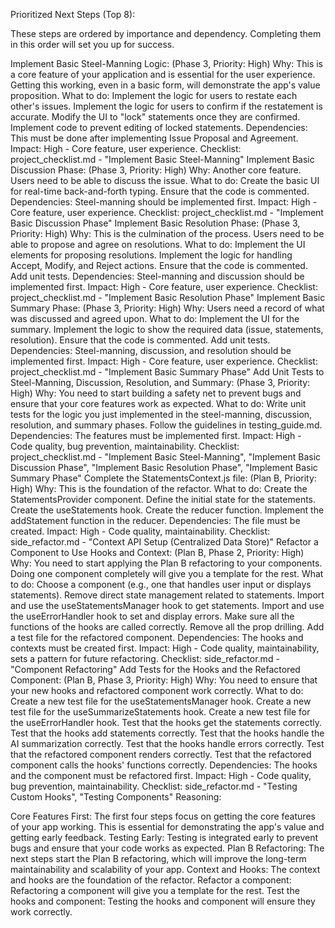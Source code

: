 Prioritized Next Steps (Top 8):

These steps are ordered by importance and dependency. Completing them in this order will set you up for success.

Implement Basic Steel-Manning Logic: (Phase 3, Priority: High)
Why: This is a core feature of your application and is essential for the user experience. Getting this working, even in a basic form, will demonstrate the app's value proposition.
What to do:
Implement the logic for users to restate each other's issues.
Implement the logic for users to confirm if the restatement is accurate.
Modify the UI to "lock" statements once they are confirmed.
Implement code to prevent editing of locked statements.
Dependencies: This must be done after implementing Issue Proposal and Agreement.
Impact: High - Core feature, user experience.
Checklist: project_checklist.md - "Implement Basic Steel-Manning"
Implement Basic Discussion Phase: (Phase 3, Priority: High)
Why: Another core feature. Users need to be able to discuss the issue.
What to do:
Create the basic UI for real-time back-and-forth typing.
Ensure that the code is commented.
Dependencies: Steel-manning should be implemented first.
Impact: High - Core feature, user experience.
Checklist: project_checklist.md - "Implement Basic Discussion Phase"
Implement Basic Resolution Phase: (Phase 3, Priority: High)
Why: This is the culmination of the process. Users need to be able to propose and agree on resolutions.
What to do:
Implement the UI elements for proposing resolutions.
Implement the logic for handling Accept, Modify, and Reject actions.
Ensure that the code is commented.
Add unit tests.
Dependencies: Steel-manning and discussion should be implemented first.
Impact: High - Core feature, user experience.
Checklist: project_checklist.md - "Implement Basic Resolution Phase"
Implement Basic Summary Phase: (Phase 3, Priority: High)
Why: Users need a record of what was discussed and agreed upon.
What to do:
Implement the UI for the summary.
Implement the logic to show the required data (issue, statements, resolution).
Ensure that the code is commented.
Add unit tests.
Dependencies: Steel-manning, discussion, and resolution should be implemented first.
Impact: High - Core feature, user experience.
Checklist: project_checklist.md - "Implement Basic Summary Phase"
Add Unit Tests to Steel-Manning, Discussion, Resolution, and Summary: (Phase 3, Priority: High)
Why: You need to start building a safety net to prevent bugs and ensure that your core features work as expected.
What to do:
Write unit tests for the logic you just implemented in the steel-manning, discussion, resolution, and summary phases.
Follow the guidelines in testing_guide.md.
Dependencies: The features must be implemented first.
Impact: High - Code quality, bug prevention, maintainability.
Checklist: project_checklist.md - "Implement Basic Steel-Manning", "Implement Basic Discussion Phase", "Implement Basic Resolution Phase", "Implement Basic Summary Phase"
Complete the StatementsContext.js file: (Plan B, Priority: High)
Why: This is the foundation of the refactor.
What to do:
Create the StatementsProvider component.
Define the initial state for the statements.
Create the useStatements hook.
Create the reducer function.
Implement the addStatement function in the reducer.
Dependencies: The file must be created.
Impact: High - Code quality, maintainability.
Checklist: side_refactor.md - "Context API Setup (Centralized Data Store)"
Refactor a Component to Use Hooks and Context: (Plan B, Phase 2, Priority: High)
Why: You need to start applying the Plan B refactoring to your components. Doing one component completely will give you a template for the rest.
What to do:
Choose a component (e.g., one that handles user input or displays statements).
Remove direct state management related to statements.
Import and use the useStatementsManager hook to get statements.
Import and use the useErrorHandler hook to set and display errors.
Make sure all the functions of the hooks are called correctly.
Remove all the prop drilling.
Add a test file for the refactored component.
Dependencies: The hooks and contexts must be created first.
Impact: High - Code quality, maintainability, sets a pattern for future refactoring.
Checklist: side_refactor.md - "Component Refactoring"
Add Tests for the Hooks and the Refactored Component: (Plan B, Phase 3, Priority: High)
Why: You need to ensure that your new hooks and refactored component work correctly.
What to do:
Create a new test file for the useStatementsManager hook.
Create a new test file for the useSummarizeStatements hook.
Create a new test file for the useErrorHandler hook.
Test that the hooks get the statements correctly.
Test that the hooks add statements correctly.
Test that the hooks handle the AI summarization correctly.
Test that the hooks handle errors correctly.
Test that the refactored component renders correctly.
Test that the refactored component calls the hooks' functions correctly.
Dependencies: The hooks and the component must be refactored first.
Impact: High - Code quality, bug prevention, maintainability.
Checklist: side_refactor.md - "Testing Custom Hooks", "Testing Components"
Reasoning:

Core Features First: The first four steps focus on getting the core features of your app working. This is essential for demonstrating the app's value and getting early feedback.
Testing Early: Testing is integrated early to prevent bugs and ensure that your code works as expected.
Plan B Refactoring: The next steps start the Plan B refactoring, which will improve the long-term maintainability and scalability of your app.
Context and Hooks: The context and hooks are the foundation of the refactor.
Refactor a component: Refactoring a component will give you a template for the rest.
Test the hooks and component: Testing the hooks and component will ensure they work correctly.
